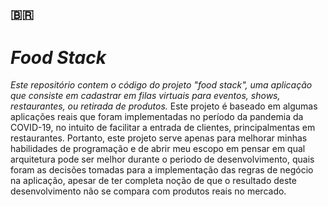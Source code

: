 ## :brazil:
# *Food Stack*
*Este repositório contem o código do projeto "food stack", uma aplicação que consiste em cadastrar em filas virtuais para eventos, shows, restaurantes, ou retirada de produtos.*
Este projeto é baseado em algumas aplicações reais que foram implementadas no período da pandemia da COVID-19, no intuito de facilitar a entrada de clientes, principalmentas em restaurantes. Portanto, este projeto serve apenas para melhorar minhas habilidades de programação e de abrir meu escopo em pensar em qual arquitetura pode ser melhor durante o periodo de desenvolvimento, quais foram as decisões tomadas para a implementação das regras de negócio na aplicação, apesar de ter completa noção de que o resultado deste desenvolvimento não se compara com produtos reais no mercado.
